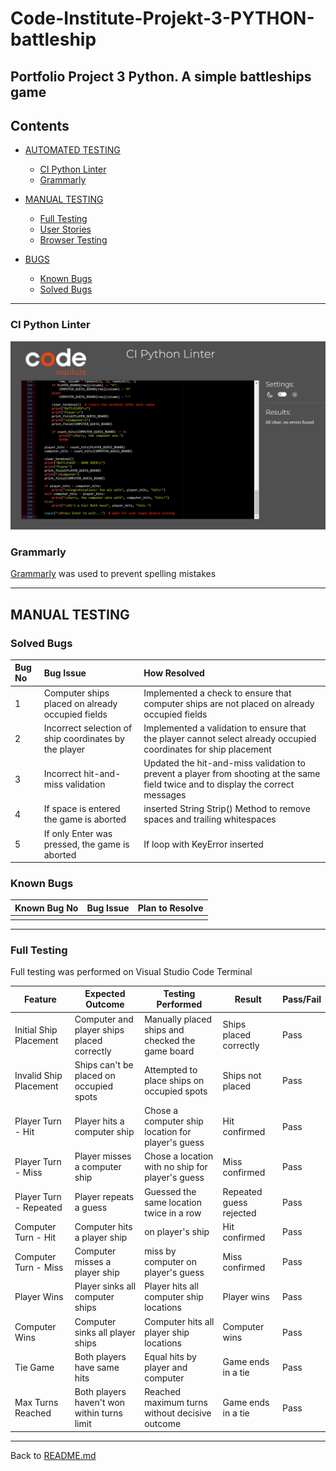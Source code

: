 # Code-Institute-Projekt-3-PYTHON-battleship
 
 ## Portfolio Project 3 Python. A simple battleships game


## Contents

* [AUTOMATED TESTING](#automated-testing)
    * [CI Python Linter](#CI-Python-Linter)
    * [Grammarly](#Grammarly)
    

* [MANUAL TESTING](#manual-testing)
    * [Full Testing](#full-testing)
    * [User Stories](#user-stories)
    * [Browser Testing](#browser-testing)

* [BUGS](#bugs)
    * [Known Bugs](#known-bugs)
    * [Solved Bugs](#solved-bugs)

---

### CI Python Linter

![Testing](assets/testing/images/linter.png)

### Grammarly

[Grammarly](https://www.grammarly.com/grammar-check) was used to prevent spelling mistakes

---

## MANUAL TESTING



### Solved Bugs

| Bug No | Bug Issue | How Resolved |
| :--- | :--- | :--- |
| 1 | Computer ships placed on already occupied fields | Implemented a check to ensure that computer ships are not placed on already occupied fields |
| 2 | Incorrect selection of ship coordinates by the player |  Implemented a validation to ensure that the player cannot select already occupied coordinates for ship placement |
| 3 | Incorrect hit-and-miss validation | Updated the hit-and-miss validation to prevent a player from shooting at the same field twice and to display the correct messages |
| 4 | If space is entered the game is aborted | inserted String Strip() Method to remove spaces and trailing whitespaces |
| 5 | If only Enter was pressed, the game is aborted | If loop with KeyError inserted |

### Known Bugs

| Known Bug No | Bug Issue | Plan to Resolve |
| :--- | :--- | :--- |
|  |  |  |




- - -

### Full Testing

Full testing was performed on Visual Studio Code Terminal

| Feature                  | Expected Outcome                            | Testing Performed                                   | Result                    | Pass/Fail |
| ------------------------ | ------------------------------------------ | --------------------------------------------------- | ------------------------- | --------- |
| Initial Ship Placement   | Computer and player ships placed correctly | Manually placed ships and checked the game board    | Ships placed correctly    | Pass      |
| Invalid Ship Placement   | Ships can't be placed on occupied spots    | Attempted to place ships on occupied spots         | Ships not placed          | Pass      |
| Player Turn - Hit        | Player hits a computer ship                | Chose a computer ship location for player's guess  | Hit confirmed             | Pass      |
| Player Turn - Miss       | Player misses a computer ship              | Chose a location with no ship for player's guess   | Miss confirmed            | Pass      |
| Player Turn - Repeated   | Player repeats a guess                     | Guessed the same location twice in a row           | Repeated guess rejected   | Pass      |
| Computer Turn - Hit      | Computer hits a player ship                |  on player's ship       | Hit confirmed             | Pass      |
| Computer Turn - Miss     | Computer misses a player ship              |  miss by computer on player's guess     | Miss confirmed            | Pass      |
| Player Wins              | Player sinks all computer ships            | Player hits all computer ship locations            | Player wins               | Pass      |
| Computer Wins            | Computer sinks all player ships            | Computer hits all player ship locations            | Computer wins             | Pass      |
| Tie Game                 | Both players have same hits                | Equal hits by player and computer                   | Game ends in a tie        | Pass      |
| Max Turns Reached        | Both players haven't won within turns limit | Reached maximum turns without decisive outcome    | Game ends in a tie | Pass      |

---

Back to [README.md](README.md)